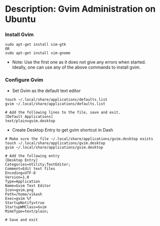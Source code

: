 # Description: Gvim Administration on Ubuntu

### Install Gvim
```
sudo apt-get install vim-gtk
OR
sudo apt-get install vim-gnome
```
* Note: Use the first one as it does not give any errors when started. Ideally, one can use any of the above commands to install gvim.

### Configure Gvim
- Set Gvim as the default text editor

```
touch ~/.local/share/applications/defaults.list
gvim ~/.local/share/applications/defaults.list

# Add the following lines to the file, save and exit.
[Default Applications]
text/plain=gvim.desktop
```

- Create Desktop Entry to get gvim shortcut in Dash

```
# Make sure the file ~/.local/share/applications/gvim.desktop exists
touch ~/.local/share/applications/gvim.desktop
gvim ~/.local/share/applications/gvim.desktop

# Add the following entry
[Desktop Entry]
Categories=Utility;TextEditor;
Comment=Edit text files
Encoding=UTF-8
Version=1.0
Type=Application
Name=Gvim Text Editor
Icon=gvim.png
Path=/home/vikash
Exec=gvim %f
StartupNotify=true
StartupWMClass=Gvim
MimeType=text/plain;

# Save and exit
```
